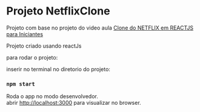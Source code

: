# Projeto NetflixClone

Projeto com base no projeto do video aula [Clone do NETFLIX em REACTJS para Iniciantes](https://www.youtube.com/watch?v=tBweoUiMsDg)

Projeto criado usando reactJs 

para rodar o projeto:

inserir no terminal no diretorio do projeto:
### `npm start`

Roda o app no modo desenvolvedor.\
abrir [http://localhost:3000](http://localhost:3000) para visualizar no browser.
